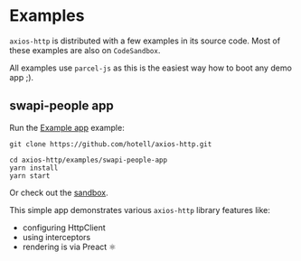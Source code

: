 # Examples

`axios-http` is distributed with a few examples in its source code. Most of these examples are also on `CodeSandbox`.

All examples use `parcel-js` as this is the easiest way how to boot any demo app ;).

## swapi-people app

Run the [Example app](./swapi-people-app) example:

```
git clone https://github.com/hotell/axios-http.git

cd axios-http/examples/swapi-people-app
yarn install
yarn start
```

Or check out the [sandbox](https://codesandbox.io/s/github/Hotell/axios-http/tree/master/examples/swapi-people-app).

This simple app demonstrates various `axios-http` library features like:

- configuring HttpClient
- using interceptors
- rendering is via Preact ⚛️
